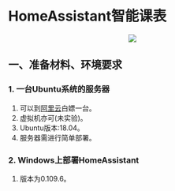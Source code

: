 # HomeAssistant智能课表
<p align="center">
  <img src="https://github.com/home-assistant/home-assistant-assets/blob/master/loading-screen.gif">
</p>

## 一、准备材料、环境要求
### 1. 一台Ubuntu系统的服务器
1. 可以到[阿里云](https://developer.aliyun.com/adc/student/)白嫖一台。
2. 虚拟机亦可(未实验)。
3. Ubuntu版本:18.04。
4. 服务器需进行简单部署。
### 2. Windows上部署HomeAssistant
1. 版本为0.109.6。

